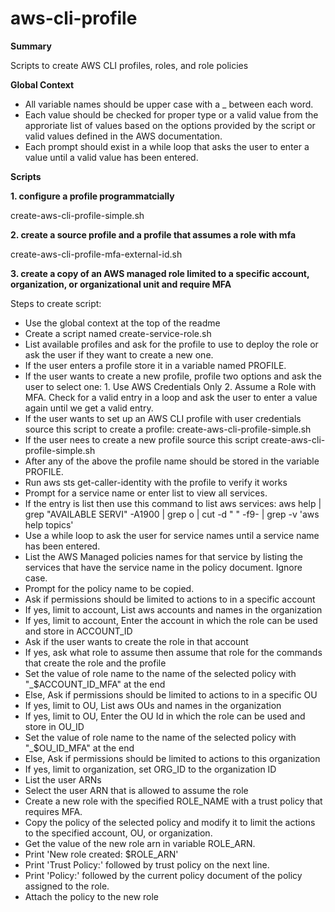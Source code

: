 # aws-cli-profile

__Summary__

Scripts to create AWS CLI profiles, roles, and role policies

__Global Context__

* All variable names should be upper case with a _ between each word.
* Each value should be checked for proper type or a valid value from the approriate list of values based on the options provided by the script or valid values defined in the AWS documentation.
* Each prompt should exist in a while loop that asks the user to enter a value until a valid value has been entered.

__Scripts__

__1. configure a profile programmatcially__

create-aws-cli-profile-simple.sh

__2. create a source profile and a profile that assumes a role with mfa__

create-aws-cli-profile-mfa-external-id.sh

__3. create a copy of an AWS managed role limited to a specific account, organization, or organizational unit and require MFA__

Steps to create script:

* Use the global context at the top of the readme
* Create a script named create-service-role.sh
* List available profiles and ask for the profile to use to deploy the role or ask the user if they want to create a new one.
* If the user enters a profile store it in a variable named PROFILE.
* If the user wants to create a new profile, profile two options and ask the user to select one: 1. Use AWS Credentials Only 2. Assume a Role with MFA. Check for a valid entry in a loop and ask the user to enter a value again until we get a valid entry.
* If the user wants to set up an AWS CLI profile with user credentials source this script to create a profile: create-aws-cli-profile-simple.sh
* If the user nees to create a new profile source this script create-aws-cli-profile-simple.sh
* After any of the above the profile name should be stored in the variable PROFILE.
* Run aws sts get-caller-identity with the profile to verify it works
* Prompt for a service name or enter list to view all services.
* If the entry is list then use this command to list aws services: aws help | grep "AVAILABLE SERVI" -A1900 | grep o | cut -d " " -f9- | grep -v 'aws help topics'
* Use a while loop to ask the user for service names until a service name has been entered.
* List the AWS Managed policies names for that service by listing the services that have the service name in the policy document. Ignore case.
* Prompt for the policy name to be copied.
* Ask if permissions should be limited to actions to in a specific account
* If yes, limit to account, List aws accounts and names in the organization
* If yes, limit to account, Enter the account in which the role can be used and store in ACCOUNT_ID
* Ask if the user wants to create the role in that account
* If yes, ask what role to assume then assume that role for the commands that create the role and the profile
* Set the value of role name to the name of the selected policy with "_$ACCOUNT_ID_MFA" at the end
* Else, Ask if permissions should be limited to actions to in a specific  OU
* If yes, limit to OU, List aws OUs and names in the organization
* If yes, limit to OU, Enter the OU Id in which the role can be used and store in OU_ID
* Set the value of role name to the name of the selected policy with "_$OU_ID_MFA" at the end
* Else, Ask if permissions should be limited to actions to this organization
* If yes, limit to organization, set ORG_ID to the organization ID
* List the user ARNs
* Select the user ARN that is allowed to assume the role
* Create a new role with the specified ROLE_NAME with a trust policy that requires MFA.
* Copy the policy of the selected policy and modify it to limit the actions to the specified account, OU, or organization.
* Get the value of the new role arn in variable ROLE_ARN.
* Print 'New role created: $ROLE_ARN'
* Print 'Trust Policy:' followed by trust policy on the next line.
* Print 'Policy:' followed by the current policy document of the policy assigned to the role.
* Attach the policy to the new role
